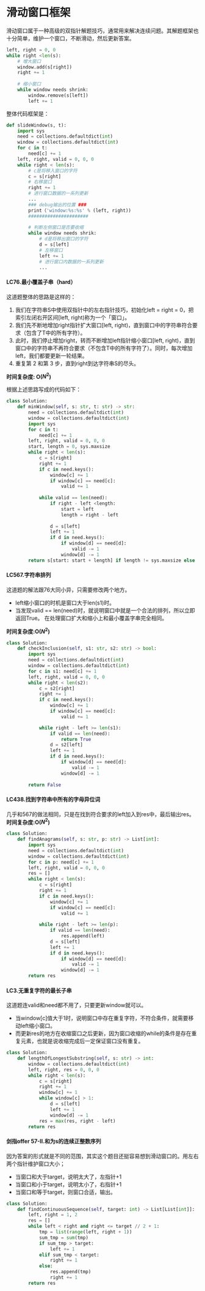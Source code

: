 # 滑动窗口框架
滑动窗口属于一种高级的双指针解题技巧，通常用来解决连续问题。其解题框架也十分简单，维护一个窗口，不断滑动，然后更新答案。
```python
left, right = 0, 0
while right <len(s):
    # 增大窗口
    window.add(s[right])
    right += 1
    
    # 缩小窗口
    while window needs shrink:
        window.remove(s[left])
        left += 1
```
整体代码框架是：
```python
def slideWindow(s, t):
    import sys
    need = collections.defaultdict(int)
    window = collections.defaultdict(int)
    for c in t:
        need[c] += 1
    left, right, valid = 0, 0, 0
    while right < len(s):
        # c是将移入窗口的字符
        c = s[right]
        # 右移窗口
        right += 1
        # 进行窗口数据的一系列更新
        ...
        ### debug输出的位置 ###
        print（'window:%s:%s' % (left, right))
        ######################
        
        # 判断左侧窗口是否要收缩
        while window needs shrik:
            # d是将移出窗口的字符
            d = s[left]
            # 左移窗口
            left += 1
            # 进行窗口内数据的一系列更新
            ...
```
#### LC76.最小覆盖子串（hard）
这道题整体的思路是这样的：  
1. 我们在字符串S中使用双指针中的左右指针技巧，初始化left = right = 0，把索引左闭右开区间[left, right)称为一个「窗口」。  
2. 我们先不断地增加right指针扩大窗口[left, right)，直到窗口中的字符串符合要求（包含了T中的所有字符）。  
3. 此时，我们停止增加right，转而不断增加left指针缩小窗口[left, right)，直到窗口中的字符串不再符合要求（不包含T中的所有字符了）。同时，每次增加left，我们都要更新一轮结果。  
4. 重复第 2 和第 3 步，直到right到达字符串S的尽头。

**时间复杂度: O($N^2$)**

根据上述思路写成的代码如下：
```python
class Solution:
    def minWindow(self, s: str, t: str) -> str:
        need = collections.defaultdict(int)
        window = collections.defaultdict(int)
        import sys
        for c in t:
            need[c] += 1    
        left, right, valid = 0, 0, 0
        start, length = 0, sys.maxsize
        while right < len(s):
            c = s[right]
            right += 1
            if c in need.keys():
                window[c] += 1
                if window[c] == need[c]:
                    valid += 1
        
            while valid == len(need):
                if right - left <length:
                    start = left
                    length = right - left
                
                d = s[left]
                left += 1
                if d in need.keys():
                    if window[d] == need[d]:
                        valid -= 1
                    window[d] -= 1
        return s[start: start + length] if length != sys.maxsize else ''
```

#### LC567.字符串排列
这道题的解法跟76大同小异，只需要修改两个地方。
- left缩小窗口的时机是窗口大于len(s1)时。
- 当发现valid == len(need)时，就说明窗口中就是一个合法的排列，所以立即返回True。
在处理窗口扩大和缩小上和最小覆盖字串完全相同。  

**时间复杂度:O($N^2$)**
```python
class Solution:
    def checkInclusion(self, s1: str, s2: str) -> bool:
        import sys
        need = collections.defaultdict(int)
        window = collections.defaultdict(int)
        for c in s1: need[c] += 1
        left, right, valid = 0, 0, 0
        while right < len(s2):
            c = s2[right]
            right += 1
            if c in need.keys():
                window[c] += 1
                if window[c] == need[c]:
                    valid += 1

            while right - left >= len(s1):
                if valid == len(need):
                    return True
                d = s2[left]
                left += 1
                if d in need.keys():
                    if window[d] == need[d]:
                        valid -= 1
                    window[d] -= 1
                
        return False
```

#### LC438.找到字符串中所有的字母异位词
几乎和567的做法相同，只是在找到符合要求的left加入到res中，最后输出res。  
**时间复杂度:O($N^2$)**
```python
class Solution:
    def findAnagrams(self, s: str, p: str) -> List[int]:
        import sys
        need = collections.defaultdict(int)
        window = collections.defaultdict(int)
        for c in p: need[c] += 1
        left, right, valid = 0, 0, 0
        res = []
        while right < len(s):
            c = s[right]
            right += 1
            if c in need.keys():
                window[c] += 1
                if window[c] == need[c]:
                    valid += 1
            
            while right - left >= len(p):
                if valid == len(need):
                    res.append(left)
                d = s[left]
                left += 1
                if d in need.keys():
                    if window[d] == need[d]:
                        valid -= 1
                    window[d] -= 1
        return res
```

#### LC3.无重复字符的最长子串
这道题连valid和need都不用了，只要更新window就可以。  
- 当window[c]值大于1时，说明窗口中存在重复字符，不符合条件，就需要移动left缩小窗口。
- 而更新res的地方在收缩窗口之后更新，因为窗口收缩的while的条件是存在重复元素，也就是说收缩完成后一定保证窗口没有重复。
```python
class Solution:
    def lengthOfLongestSubstring(self, s: str) -> int:
        window = collections.defaultdict(int)
        left, right, res = 0, 0, 0
        while right < len(s):
            c = s[right]
            right += 1
            window[c] += 1
            while window[c] > 1:
                d = s[left]
                left += 1
                window[d] -= 1
            res = max(res, right - left)
        return res
```

#### 剑指offer 57-II.和为s的连续正整数序列
因为答案的形式就是不同的范围，其实这个题目还挺容易想到滑动窗口的。用左右两个指针维护窗口大小；
- 当窗口和大于target，说明太大了，左指针+1
- 当窗口和小于target，说明太小了，右指针+1
- 当窗口和等于target，则窗口合适，输出。
```python
class Solution:
    def findContinuousSequence(self, target: int) -> List[List[int]]:
        left, right = 1, 2
        res = []
        while left < right and right <= target // 2 + 1:
            tmp = list(range(left, right + 1))
            sum_tmp = sum(tmp)
            if sum_tmp > target:
                left += 1
            elif sum_tmp < target:
                right += 1
            else:
                res.append(tmp)
                right += 1
        return res
```
